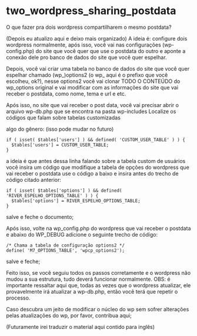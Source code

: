 # two_wordpress_sharing_postdata
O que fazer pra dois wordpress compartilharem o mesmo postdata?

(Depois eu atualizo aqui e deixo mais organizado)
A ideia é: configure dois wordpress normalmente, após isso, você vai nas configurações (wp-config.php) do site que você quer que use o postdata do outro e aponte a conexão dele pro banco de dados do site que você quer espelhar.

Depois, você vai criar uma tabela no banco de dados do site que você quer espelhar chamado (wp_)options2 (o wp_ aqui é o prefixo que você escolheu, ok?), nesse options2 você vai clonar TODO O CONTEÚDO do wp_options original e vai modificar com as informações do site que vai receber o postdata, como nome, tema e url e etc.

Após isso, no site que vai receber o post data, você vai precisar abrir o arquivo wp-db.php que se encontra na pasta wp-includes
Localize os códigos que falam sobre tabelas customizadas

algo do gênero: (isso pode mudar no futuro)
```
if ( isset( $tables['users'] ) && defined( 'CUSTOM_USER_TABLE' ) ) {
  $tables['users'] = CUSTOM_USER_TABLE;
}
```

a ideia é que antes dessa linha falando sobre a tabela custom de usuários você insira um código que modifique a tabela de opções do wordpress que vai receber o postdata
use o código a baixo e insira antes do trecho de código citado anterior:
```
if ( isset( $tables['options'] ) && defined( 'RIVER_ESPELHO_OPTIONS_TABLE' ) ) {
  $tables['options'] = RIVER_ESPELHO_OPTIONS_TABLE;
}
```

salve e feche o documento;

Após isso, volte na wp_config.php do wordpress que vai receber o postdata e abaixo do WP_DEBUG adicione o seguinte trecho de código:
```
/* Chama a tabela de configuração options2 */
define( 'M7_OPTIONS_TABLE', 'wpcp_options2');
```

salve e feche;

Feito isso, se você seguiu todos os passos corretamente e o wordpress não mudou a sua estrutura, tudo deverá funcionar normalmente.
OBS: é importante ressaltar aqui que, todas as vezes que o wordpress atualizar, ele provavelmente irá atualizar a wp-db.php, então você terá que repetir o processo.

Caso descubra um jeito de modificar o núcleo do wp sem sofrer alterações pelas atualizações do wp, por favor, contribua aqui;

(Futuramente irei traduzir o material aqui contido para inglês)
